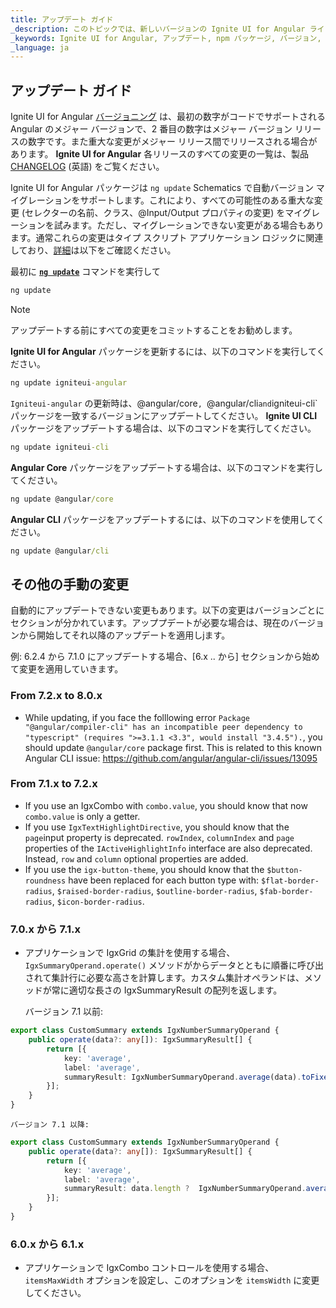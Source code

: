 ```yaml
---
title: アップデート ガイド
_description: このトピックでは、新しいバージョンの Ignite UI for Angular ライブラリにアップデートする方法についてご紹介します。
_keywords: Ignite UI for Angular, アップデート, npm パッケージ, バージョン, UI コントロール, Angular ウィジェット, web ウィジェット, UI ウィジェット, Angular, ネイティブ Angular コンポーネント スイート, ネイティブ Angular コントロール, ネイティブ Angular コンポーネント ライブラリ
_language: ja
---
```


## アップデート ガイド

Ignite UI for Angular [バージョニング](https://github.com/IgniteUI/igniteui-angular/wiki/Ignite-UI-for-Angular-versioning) は、最初の数字がコードでサポートされる Angular のメジャー バージョンで、2 番目の数字はメジャー バージョン リリースの数字です。また重大な変更がメジャー リリース間でリリースされる場合があります。
**Ignite UI for Angular** 各リリースのすべての変更の一覧は、製品 [CHANGELOG](https://github.com/IgniteUI/igniteui-angular/blob/master/CHANGELOG.md) (英語) をご覧ください。

Ignite UI for Angular パッケージは `ng update` Schematics で自動バージョン マイグレーションをサポートします。これにより、すべての可能性のある重大な変更 (セレクターの名前、クラス、@Input/Output プロパティの変更) をマイグレーションを試みます。ただし、マイグレーションできない変更がある場合もあります。通常これらの変更はタイプ スクリプト アプリケーション ロジックに関連しており、[詳細](#additional-manual-changes)は以下をご確認ください。

最初に [**`ng update`**](https://angular.io/cli/update) コマンドを実行して
```cmd
ng update
```

> [!NOTE]
> アップデートする前にすべての変更をコミットすることをお勧めします。 

**Ignite UI for Angular** パッケージを更新するには、以下のコマンドを実行してください。
```cmd
ng update igniteui-angular
```
`Igniteui-angular` の更新時は、@angular/core`, `@angular/cli` and `igniteui-cli` パッケージを一致するバージョンにアップデートしてください。 
**Ignite UI CLI** パッケージをアップデートする場合は、以下のコマンドを実行してください。
```cmd
ng update igniteui-cli
```
**Angular Core** パッケージをアップデートする場合は、以下のコマンドを実行してください。
```cmd
ng update @angular/core
```
**Angular CLI** パッケージをアップデートするには、以下のコマンドを使用してください。
```cmd
ng update @angular/cli
```

## その他の手動の変更


自動的にアップデートできない変更もあります。以下の変更はバージョンごとにセクションが分かれています。アッププデートが必要な場合は、現在のバージョンから開始してそれ以降のアップデートを適用しjます。

例: 6.2.4 から 7.1.0 にアップデートする場合、[6.x .. から] セクションから始めて変更を適用していきます。

### From 7.2.x to 8.0.x
* While updating, if you face the folllowing error `Package "@angular/compiler-cli" has an incompatible peer dependency to "typescript" (requires ">=3.1.1 <3.3", would install "3.4.5").`, you should update `@angular/core` package first. This is related to this known Angular CLI issue: https://github.com/angular/angular-cli/issues/13095

### From 7.1.x to 7.2.x
* If you use an IgxCombo with `combo.value`, you should know that now `combo.value` is only a getter.
* If you use `IgxTextHighlightDirective`, you should know that the `page`input property is deprecated. `rowIndex`, `columnIndex` and `page` properties of the `IActiveHighlightInfo` interface are also deprecated. Instead, `row` and `column` optional properties are added.
* If you use the `igx-button-theme`, you should know that the `$button-roundness` have been replaced for each button type with: `$flat-border-radius`, `$raised-border-radius`, `$outline-border-radius`, `$fab-border-radius`,  `$icon-border-radius`. 

### 7.0.x から 7.1.x
 * アプリケーションで IgxGrid の集計を使用する場合、`IgxSummaryOperand.operate()` メソッドがからデータとともに順番に呼び出されて集計行に必要な高さを計算します。カスタム集計オペランドは、メソッドが常に適切な長さの IgxSummaryResult の配列を返します。

	バージョン 7.1 以前:
```typescript	
export class CustomSummary extends IgxNumberSummaryOperand {
	public operate(data?: any[]): IgxSummaryResult[] {
		return [{
			key: 'average',
			label: 'average',
			summaryResult: IgxNumberSummaryOperand.average(data).toFixed(2)
		}];
	}
}
```

	バージョン 7.1 以降:
```typescript
export class CustomSummary extends IgxNumberSummaryOperand {
	public operate(data?: any[]): IgxSummaryResult[] {
		return [{
			key: 'average',
			label: 'average',
			summaryResult: data.length ?  IgxNumberSummaryOperand.average(data).toFixed(2) : null
		}];
	}
}
```

### 6.0.x から 6.1.x

* アプリケーションで IgxCombo コントロールを使用する場合、`itemsMaxWidth` オプションを設定し、このオプションを `itemsWidth` に変更してください。